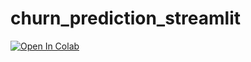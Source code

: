 # churn_prediction_streamlit

<a target="_blank" href="https://colab.research.google.com/github/Bhyrav17/churn_prediction_streamlit/blob/main/Telcom_churn%20prediction%20using%20streamlit.ipynb">
  <img src="https://colab.research.google.com/assets/colab-badge.svg" alt="Open In Colab"/>
</a>
